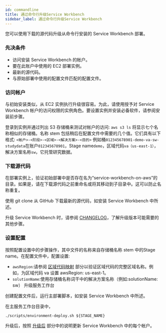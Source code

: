 ```yaml
---
id: commandline
title: 通过命令行升级Service Workbench
sidebar_label: 通过命令行升级Service Workbench
---
```


您可以使用下载的源代码升级从命令行安装的 Service Workbench 部署。

### 先决条件

- 访问安装 Service Workbench 的帐户。
- 要在此账户中使用的 EC2 部署实例。
- 最新的源代码。
- 与原始部署中使用的配置文件匹配的配置文件。

### 访问帐户

与初始安装类似，从 EC2 实例执行升级很容易。为此，请使用授予对 Service Workbench 帐户的访问权限的实例角色。要设置实例并安装必备软件，请参阅安装前步骤。

登录到实例并通过列出 S3 存储桶来测试对帐户的访问:
`aws s3 ls`
将显示七个名称相似的存储桶。名称 stem 包括稍后在配置文件中需要的几个值。它们具有以下格式:
 `<帐户>-<阶段>-<区域>-<解决方案>-<目的>`
例如桶`012345678901-demo-va-sw-studydata`在账户`012345678901`，Stage name`demo`，区域代码`va（us-east-1）`，解决方案名称`sw`，它托管研究数据。

### 下载源代码

在部署实例上，验证初始部署中是否存在名为“service-workbench-on-aws”的目录。如果是，请在下载源代码之前重命名或将其移动到子目录中。这可以防止名称重复。

使用 git clone 从 GitHub 下载最新的源代码，如安装 Service Workbench 中所述。

升级 Service Workbench 时，请参阅 [CHANGELOG](https://github.com/awslabs/service-workbench-on-aws/blob/mainline/CHANGELOG.md)，了解升级版本可能需要的其他步骤。

### 设置配置

按照配置设置中的步骤操作，其中文件的名称来自存储桶名称 stem 中的Stage name。在配置文件中，配置设置:

- `awsRegion`:请参阅 [区域代码映射](/installation_guide/uninstall) 部分以验证区域代码的完整区域名称。例如，为区域代码 va 设置 awsRegion: us-east-1。
- `solutionName`:使用存储桶名称词干中的解决方案名称（例如:solutionName: sw）
升级服务工作台

创建配置文件后，运行主部署脚本，如安装 Service Workbench 中所述。

在主服务工作台目录中，

`./scripts/environment-deploy.sh ${STAGE_NAME}`

升级后，按照 [升级后](/installation_guide/postupgrade) 部分中的说明更新 Service Workbench 中的每个帐户。